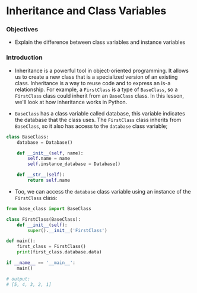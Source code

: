 # Inheritance and Class Variables

### Objectives

- Explain the difference between class variables and instance variables

### Introduction

- Inheritance is a powerful tool in object-oriented programming. It allows us to create a new class that is a
  specialized version of an existing class. Inheritance is a way to reuse code and to express an is-a relationship. For
  example, a `FirstClass` is a type of `BaseClass`, so a `FirstClass` class could inherit from an `BaseClass` class. In this lesson, we'll
  look at how inheritance works in Python.

- `BaseClass` has a class variable called database, this variable indicates the database that the class uses. The
  `FirstClass` class inherits from `BaseClass`, so it also has access to the `database` class variable;
```python
class BaseClass:
    database = Database()

    def __init__(self, name):
        self.name = name
        self.instance_database = Database()

    def __str__(self):
        return self.name
```

- Too, we can access the `database` class variable using an instance of the `FirstClass` class:

```python
from base_class import BaseClass

class FirstClass(BaseClass):
    def __init__(self):
        super().__init__('FirstClass')

def main():
    first_class = FirstClass()
    print(first_class.database.data)

if __name__ == '__main__':
    main()

# output:
# [5, 4, 3, 2, 1]
```